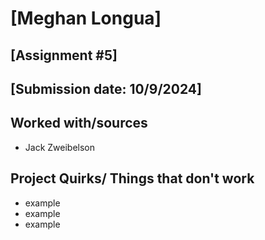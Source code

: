 # [Meghan Longua]
## [Assignment #5]
## [Submission date: 10/9/2024]
## Worked with/sources 
* Jack Zweibelson
## Project Quirks/ Things that don't work
* example
* example
* example
